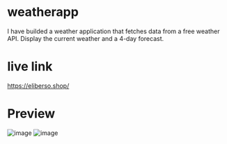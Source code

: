 # weatherapp
I have builded a weather application that fetches data from a free weather API. Display the current weather and a 4-day forecast.
# live link
https://eliberso.shop/

# Preview
![image](https://github.com/user-attachments/assets/89961adf-7f5a-4ff0-9690-9fee680ce588)
![image](https://github.com/user-attachments/assets/3a119802-e234-4559-93e9-b45c9e22650e)
